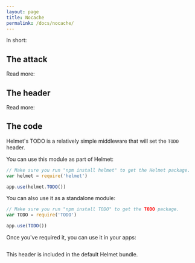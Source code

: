 ```yaml
---
layout: page
title: Nocache
permalink: /docs/nocache/
---
```

In short:

The attack
----------

Read more:

The header
----------

Read more:

The code
--------

Helmet's TODO is a relatively simple middleware that will set the `TODO` header.

You can use this module as part of Helmet:

```javascript
// Make sure you run "npm install helmet" to get the Helmet package.
var helmet = require('helmet')

app.use(helmet.TODO())
```

You can also use it as a standalone module:

```javascript
// Make sure you run "npm install TODO" to get the TODO package.
var TODO = require('TODO')

app.use(TODO())
```

Once you've required it, you can use it in your apps:

```javascript
```

This header is included in the default Helmet bundle.
